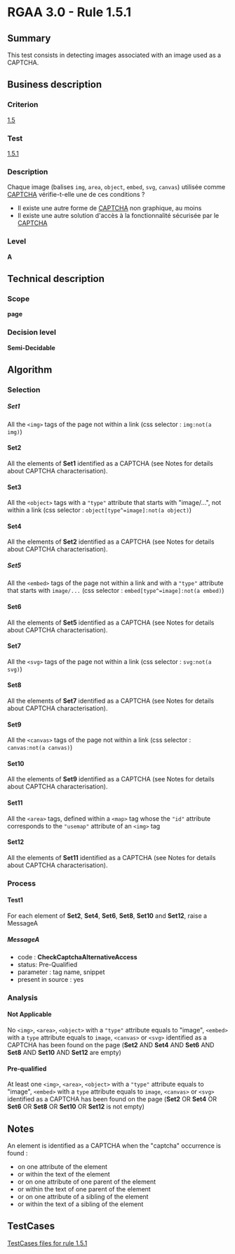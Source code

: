 # RGAA 3.0 -  Rule 1.5.1

## Summary

This test consists in detecting images associated with an image used as a CAPTCHA.

## Business description

### Criterion

[1.5](http://disic.github.io/rgaa_referentiel_en/RGAA3.0_Criteria_English_version_v1.html#crit-1-5)

### Test

[1.5.1](http://disic.github.io/rgaa_referentiel_en/RGAA3.0_Criteria_English_version_v1.html#test-1-5-1)

### Description

Chaque image (balises `img`, `area`, `object`, `embed`, `svg`, `canvas`) utilis&eacute;e 
comme <a href="http://references.modernisation.gouv.fr/referentiel-technique-0#mcaptcha">CAPTCHA</a> v&eacute;rifie-t-elle une de ces conditions ? 
 
 * Il existe une autre forme de <a href="http://references.modernisation.gouv.fr/referentiel-technique-0#mcaptcha">CAPTCHA</a> non graphique, au moins 
 * Il existe une autre solution d'acc&egrave;s &agrave; la fonctionnalit&eacute; s&eacute;curis&eacute;e par le <a href="http://references.modernisation.gouv.fr/referentiel-technique-0#mcaptcha">CAPTCHA</a> 

### Level

**A**

## Technical description

### Scope

**page**

### Decision level

**Semi-Decidable**

## Algorithm

### Selection

##### Set1

All the `<img>` tags of the page not within a link  (css selector : `img:not(a img)`)

#### Set2

All the elements of **Set1** identified as a CAPTCHA (see Notes for details about CAPTCHA characterisation).

#### Set3

All the `<object>` tags with a `"type"` attribute that starts with "image/...", not within a link (css selector : `object[type^=image]:not(a object)`)

#### Set4

All the elements of **Set2** identified as a CAPTCHA (see Notes for details about CAPTCHA characterisation).

##### Set5

All the `<embed>` tags of the page not within a link and with a `"type"` attribute that starts with `image/...` (css selector : `embed[type^=image]:not(a embed)`)

#### Set6

All the elements of **Set5** identified as a CAPTCHA (see Notes for details about CAPTCHA characterisation).

#### Set7

All the `<svg>` tags of the page not within a link (css selector : `svg:not(a svg)`)

#### Set8

All the elements of **Set7** identified as a CAPTCHA (see Notes for details about CAPTCHA characterisation).

#### Set9

All the `<canvas>` tags of the page not within a link (css selector : `canvas:not(a canvas)`)

#### Set10

All the elements of **Set9** identified as a CAPTCHA (see Notes for details about CAPTCHA characterisation).

#### Set11

All the `<area>` tags, defined within a `<map>` tag whose the `"id"` attribute corresponds to the `"usemap"` attribute of an `<img>` tag 

#### Set12

All the elements of **Set11** identified as a CAPTCHA (see Notes for details about CAPTCHA characterisation).

### Process

#### Test1

For each element of **Set2**, **Set4**, **Set6**, **Set8**, **Set10** and **Set12**, raise a MessageA

##### MessageA 

-    code : **CheckCaptchaAlternativeAccess** 
-    status: Pre-Qualified
-    parameter : tag name, snippet
-    present in source : yes

### Analysis

#### Not Applicable

No `<img>`, `<area>`, `<object>` with a `"type"` attribute equals to "image", 
`<embed>` with a `type` attribute equals to `image`, `<canvas>` or `<svg>` 
identified as a CAPTCHA has been found on the page (**Set2** AND **Set4** AND **Set6** AND **Set8** AND **Set10** AND **Set12** are empty)

#### Pre-qualified

At least one `<img>`, `<area>`, `<object>` with a `"type"` attribute equals to "image", 
`<embed>` with a `type` attribute equals to `image`, `<canvas>` or `<svg>` identified
 as a CAPTCHA has been found on the page (**Set2** OR **Set4** OR **Set6** OR **Set8** OR **Set10** OR **Set12** is not empty)

## Notes

An element is identified as a CAPTCHA when the "captcha" occurrence is found :

- on one attribute of the element
- or within the text of the element
- or on one attribute of one parent of the element
- or within the text of one parent of the element
- or on one attribute of a sibling of the element
- or within the text of a sibling of the element



##  TestCases 

[TestCases files for rule 1.5.1](https://github.com/Asqatasun/Asqatasun/tree/master/rules/rules-rgaa3.0/src/test/resources/testcases/rgaa30/Rgaa30Rule010501/) 


